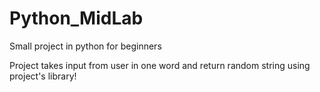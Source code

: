 # Python_MidLab
Small project in python for beginners

Project takes input from user in one word and return random string using project's library!
